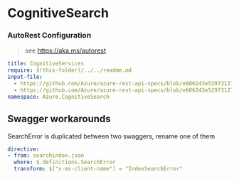 # CognitiveSearch

### AutoRest Configuration
> see https://aka.ms/autorest

``` yaml
title: CognitiveServices
require: $(this-folder)/../../readme.md
input-file:
  - https://github.com/Azure/azure-rest-api-specs/blob/e606243e5297312781dd7dbfd7ab76d2329cc088/specification/search/data-plane/Azure.Search/preview/2019-05-06-preview/searchindex.json
  - https://github.com/Azure/azure-rest-api-specs/blob/e606243e5297312781dd7dbfd7ab76d2329cc088/specification/search/data-plane/Azure.Search/preview/2019-05-06-preview/searchservice.json
namespace: Azure.CognitiveSearch
```

## Swagger workarounds

SearchError is duplicated between two swaggers, rename one of them

``` yaml
directive:
- from: searchindex.json
  where: $.definitions.SearchError
  transform: $["x-ms-client-name"] = "IndexSearchError"
```
